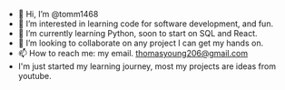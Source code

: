 - 👋 Hi, I’m @tomm1468
- 👀 I’m interested in learning code for software development, and fun.
- 🌱 I’m currently learning Python, soon to start on SQL and React. 
- 💞️ I’m looking to collaborate on any project I can get my hands on. 
- 📫 How to reach me: my email. thomasyoung206@gmail.com
- I'm just started my learning journey, most my projects are ideas from youtube. 
<!---
tomm1468/tomm1468 is a ✨ special ✨ repository because its `README.md` (this file) appears on your GitHub profile.
You can click the Preview link to take a look at your changes.
--->
